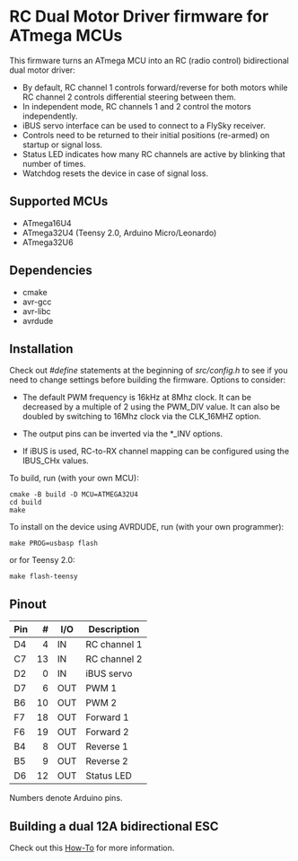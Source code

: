 RC Dual Motor Driver firmware for ATmega MCUs
=============================================

This firmware turns an ATmega MCU into an RC (radio control) bidirectional dual motor driver:

* By default, RC channel 1 controls forward/reverse for both motors while RC channel 2 controls differential steering between them.
* In independent mode, RC channels 1 and 2 control the motors independently.
* iBUS servo interface can be used to connect to a FlySky receiver.
* Controls need to be returned to their initial positions (re-armed) on startup or signal loss.
* Status LED indicates how many RC channels are active by blinking that number of times.
* Watchdog resets the device in case of signal loss.


Supported MCUs
--------------

+ ATmega16U4
+ ATmega32U4 (Teensy 2.0, Arduino Micro/Leonardo)
+ ATmega32U6


Dependencies
------------

+ cmake
+ avr-gcc
+ avr-libc
+ avrdude


Installation
------------

Check out _#define_ statements at the beginning of _src/config.h_ to see if you need to change settings before building the firmware. Options to consider:

* The default PWM frequency is 16kHz at 8Mhz clock. It can be decreased by a multiple of 2 using the PWM_DIV value. It can also be doubled by switching to 16Mhz clock via the CLK_16MHZ option.

* The output pins can be inverted via the *_INV options.

* If iBUS is used, RC-to-RX channel mapping can be configured using the IBUS_CHx values.


To build, run (with your own MCU):

    cmake -B build -D MCU=ATMEGA32U4
	cd build
    make

To install on the device using AVRDUDE, run (with your own programmer):

	make PROG=usbasp flash

or for Teensy 2.0:

    make flash-teensy


Pinout
------

| Pin |  # | I/O | Description    |
|-----|---:|-----|----------------|
| D4  |  4 | IN  | RC channel 1   |
| C7  | 13 | IN  | RC channel 2   |
| D2  |  0 | IN  | iBUS servo     |
| D7  |  6 | OUT | PWM 1          |
| B6  | 10 | OUT | PWM 2          |
| F7  | 18 | OUT | Forward 1      |
| F6  | 19 | OUT | Forward 2      |
| B4  |  8 | OUT | Reverse 1      |
| B5  |  9 | OUT | Reverse 2      |
| D6  | 12 | OUT | Status LED     |

Numbers denote Arduino pins.


Building a dual 12A bidirectional ESC
-------------------------------------

Check out this [How-To](https://github.com/neoxic/STM8-RC-Dual-Motor-Driver#building-a-dual-12a-bidirectional-esc) for more information.
